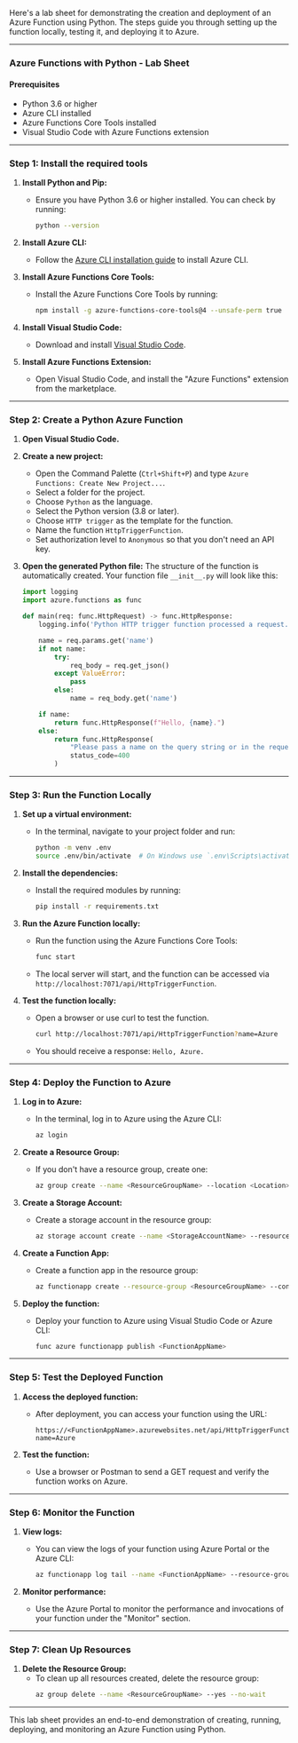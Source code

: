 Here's a lab sheet for demonstrating the creation and deployment of an Azure Function using Python. The steps guide you through setting up the function locally, testing it, and deploying it to Azure. 

---

### **Azure Functions with Python - Lab Sheet**

#### **Prerequisites**
- Python 3.6 or higher
- Azure CLI installed
- Azure Functions Core Tools installed
- Visual Studio Code with Azure Functions extension

---

### **Step 1: Install the required tools**

1. **Install Python and Pip:**
   - Ensure you have Python 3.6 or higher installed. You can check by running:
     ```bash
     python --version
     ```

2. **Install Azure CLI:**
   - Follow the [Azure CLI installation guide](https://docs.microsoft.com/en-us/cli/azure/install-azure-cli) to install Azure CLI.

3. **Install Azure Functions Core Tools:**
   - Install the Azure Functions Core Tools by running:
     ```bash
     npm install -g azure-functions-core-tools@4 --unsafe-perm true
     ```

4. **Install Visual Studio Code:**
   - Download and install [Visual Studio Code](https://code.visualstudio.com/).

5. **Install Azure Functions Extension:**
   - Open Visual Studio Code, and install the "Azure Functions" extension from the marketplace.

---

### **Step 2: Create a Python Azure Function**

1. **Open Visual Studio Code.**

2. **Create a new project:**
   - Open the Command Palette (`Ctrl+Shift+P`) and type `Azure Functions: Create New Project...`.
   - Select a folder for the project.
   - Choose `Python` as the language.
   - Select the Python version (3.8 or later).
   - Choose `HTTP trigger` as the template for the function.
   - Name the function `HttpTriggerFunction`.
   - Set authorization level to `Anonymous` so that you don't need an API key.

3. **Open the generated Python file:**
   The structure of the function is automatically created. Your function file `__init__.py` will look like this:
   ```python
   import logging
   import azure.functions as func

   def main(req: func.HttpRequest) -> func.HttpResponse:
       logging.info('Python HTTP trigger function processed a request.')

       name = req.params.get('name')
       if not name:
           try:
               req_body = req.get_json()
           except ValueError:
               pass
           else:
               name = req_body.get('name')

       if name:
           return func.HttpResponse(f"Hello, {name}.")
       else:
           return func.HttpResponse(
               "Please pass a name on the query string or in the request body",
               status_code=400
           )
   ```

---

### **Step 3: Run the Function Locally**

1. **Set up a virtual environment:**
   - In the terminal, navigate to your project folder and run:
     ```bash
     python -m venv .env
     source .env/bin/activate  # On Windows use `.env\Scripts\activate`
     ```

2. **Install the dependencies:**
   - Install the required modules by running:
     ```bash
     pip install -r requirements.txt
     ```

3. **Run the Azure Function locally:**
   - Run the function using the Azure Functions Core Tools:
     ```bash
     func start
     ```
   - The local server will start, and the function can be accessed via `http://localhost:7071/api/HttpTriggerFunction`.

4. **Test the function locally:**
   - Open a browser or use curl to test the function.
     ```bash
     curl http://localhost:7071/api/HttpTriggerFunction?name=Azure
     ```
   - You should receive a response: `Hello, Azure.`

---

### **Step 4: Deploy the Function to Azure**

1. **Log in to Azure:**
   - In the terminal, log in to Azure using the Azure CLI:
     ```bash
     az login
     ```

2. **Create a Resource Group:**
   - If you don't have a resource group, create one:
     ```bash
     az group create --name <ResourceGroupName> --location <Location>
     ```

3. **Create a Storage Account:**
   - Create a storage account in the resource group:
     ```bash
     az storage account create --name <StorageAccountName> --resource-group <ResourceGroupName> --location <Location> --sku Standard_LRS
     ```

4. **Create a Function App:**
   - Create a function app in the resource group:
     ```bash
     az functionapp create --resource-group <ResourceGroupName> --consumption-plan-location <Location> --runtime python --runtime-version 3.8 --functions-version 3 --name <FunctionAppName> --storage-account <StorageAccountName>
     ```

5. **Deploy the function:**
   - Deploy your function to Azure using Visual Studio Code or Azure CLI:
     ```bash
     func azure functionapp publish <FunctionAppName>
     ```

---

### **Step 5: Test the Deployed Function**

1. **Access the deployed function:**
   - After deployment, you can access your function using the URL:
     ```
     https://<FunctionAppName>.azurewebsites.net/api/HttpTriggerFunction?name=Azure
     ```

2. **Test the function:**
   - Use a browser or Postman to send a GET request and verify the function works on Azure.

---

### **Step 6: Monitor the Function**

1. **View logs:**
   - You can view the logs of your function using Azure Portal or the Azure CLI:
     ```bash
     az functionapp log tail --name <FunctionAppName> --resource-group <ResourceGroupName>
     ```

2. **Monitor performance:**
   - Use the Azure Portal to monitor the performance and invocations of your function under the "Monitor" section.

---

### **Step 7: Clean Up Resources**

1. **Delete the Resource Group:**
   - To clean up all resources created, delete the resource group:
     ```bash
     az group delete --name <ResourceGroupName> --yes --no-wait
     ```

---

This lab sheet provides an end-to-end demonstration of creating, running, deploying, and monitoring an Azure Function using Python.

